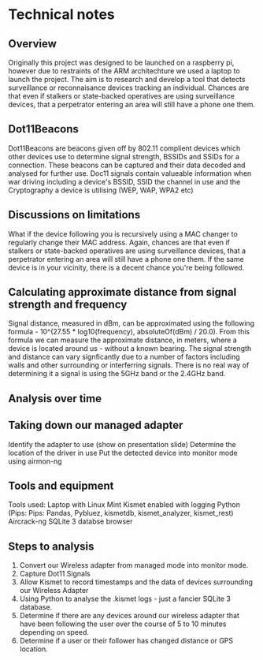 # Technical notes

## Overview
Originally this project was designed to be launched on a raspberry pi, however due to restraints of the ARM architechture we used a laptop to launch the project. The aim is to research and develop a tool that detects surveillance or reconnaisance devices tracking an individual. Chances are that even if stalkers or state-backed operatives are using surveillance devices, that a perpetrator entering an area will still have a phone one them.

## Dot11Beacons
Dot11Beacons are beacons given off by 802.11 complient devices which other devices use to determine signal strength, BSSIDs and SSIDs for a connection.
These beacons can be captured and their data decoded and analysed for further use. Doc11 signals contain valueable information when war driving including a device's BSSID, SSID
the channel in use and the Cryptography a device is utilising (WEP, WAP, WPA2 etc)

## Discussions on limitations
What if the device following you is recursively using a MAC changer to regularly change their MAC address. Again, chances are that even if stalkers or state-backed operatives are using surveillance devices, that a perpetrator entering an area will still have a phone one them. If the same device is in your vicinity, there is a decent chance you're being followed.


## Calculating approximate distance from signal strength and frequency
Signal distance, measured in dBm, can be approximated using the following formula - 10^(27.55 * log10(frequency), absoluteOf(dBm) / 20.0).
From this formula we can measure the approximate distance, in meters, where a device is located around us - without a known bearing.
The signal strength and distance can vary signficantly due to a number of factors including walls and other surrounding or interferring signals.
There is no real way of determining it a signal is using the 5GHz band or the 2.4GHz band.

## Analysis over time

## Taking down our managed adapter
Identify the adapter to use (show on presentation slide)
Determine the location of the driver in use
Put the detected device into monitor mode using airmon-ng

## Tools and equipment
Tools used:
Laptop with Linux Mint
Kismet enabled with logging
Python (Pips: Pips: Pandas, Pybluez, kismetdb, kismet_analyzer, kismet_rest)
Aircrack-ng
SQLite 3 databse browser

## Steps to analysis
1. Convert our Wireless adapter from managed mode into monitor mode.
2. Capture Dot11 Signals
3. Allow Kismet to record timestamps and the data of devices surrounding our Wireless Adapter
4. Using Python to analyse the .kismet logs - just a fancier SQLite 3 database.
5. Determine if there are any devices around our wireless adapter that have been following the user over the course of 5 to 10 minutes depending on speed.
6. Determine if a user or their follower has changed distance or GPS location.



